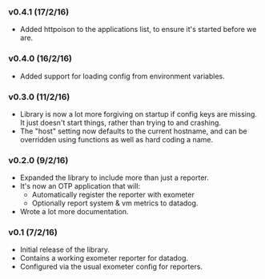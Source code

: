 ### v0.4.1 (17/2/16)

- Added httpoison to the applications list, to ensure it's started before we
  are.

### v0.4.0 (16/2/16)

- Added support for loading config from environment variables.

### v0.3.0 (11/2/16)

- Library is now a lot more forgiving on startup if config keys are missing.
  It just doesn't start things, rather than trying to and crashing.
- The "host" setting now defaults to the current hostname, and can be
  overridden using functions as well as hard coding a name.

### v0.2.0 (9/2/16)

- Expanded the library to include more than just a reporter.
- It's now an OTP application that will:
  - Automatically register the reporter with exometer
  - Optionally report system & vm metrics to datadog.
- Wrote a lot more documentation.

### v0.1 (7/2/16)

- Initial release of the library.
- Contains a working exometer reporter for datadog.
- Configured via the usual exometer config for reporters.
